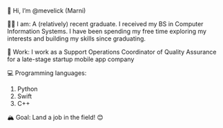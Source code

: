 👋 Hi, I’m @mevelick (Marni)

👩‍💻 I am: A (relatively) recent graduate. I received my BS in Computer Information Systems. I have been spending my free time exploring my interests and building my skills since graduating. 

💼 Work: I work as a Support Operations Coordinator of Quality Assurance for a late-stage startup mobile app company

💻 Programming languages:
1. Python
2. Swift
3. C++

🏔️ Goal: Land a job in the field! 😊
